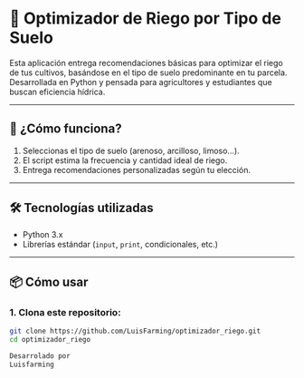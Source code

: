 # 🌱 Optimizador de Riego por Tipo de Suelo

Esta aplicación entrega recomendaciones básicas para optimizar el riego de tus cultivos, basándose en el tipo de suelo predominante en tu parcela. Desarrollada en Python y pensada para agricultores y estudiantes que buscan eficiencia hídrica.

---

## 🚀 ¿Cómo funciona?

1. Seleccionas el tipo de suelo (arenoso, arcilloso, limoso...).
2. El script estima la frecuencia y cantidad ideal de riego.
3. Entrega recomendaciones personalizadas según tu elección.

---

## 🛠️ Tecnologías utilizadas

- Python 3.x
- Librerías estándar (`input`, `print`, condicionales, etc.)

---

## 📦 Cómo usar

### 1. Clona este repositorio:
```bash
git clone https://github.com/LuisFarming/optimizador_riego.git
cd optimizador_riego

Desarrolado por
Luisfarming
